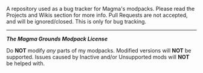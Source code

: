 A repository used as a bug tracker for Magma's modpacks. Please read the Projects and Wikis section for
more info. Pull Requests are not accepted, and will be ignored/closed. This is only for bug tracking.

--------------------------------------------------------------------------------------------------------------------------------------------------------------------------------

***The Magma Grounds Modpack License***

Do **NOT** modify *any* parts of my modpacks. Modified versions will **NOT** be supported.
Issues caused by Inactive and/or Unsupported mods will **NOT** be helped with.

